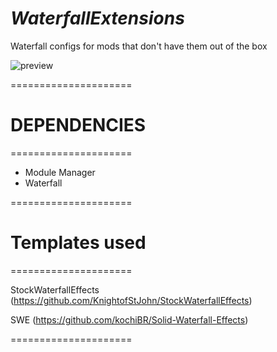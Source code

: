# *WaterfallExtensions*
Waterfall configs for mods that don't have them out of the box



![preview](https://github.com/rbeap/WaterfallExtensions/assets/170141846/dfd25df5-4616-4dad-a693-e080e38d3be1)



=====================
# DEPENDENCIES
=====================

- Module Manager
- Waterfall





=====================
# Templates used
=====================

StockWaterfallEffects (https://github.com/KnightofStJohn/StockWaterfallEffects)

SWE (https://github.com/kochiBR/Solid-Waterfall-Effects)

=====================
